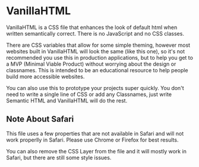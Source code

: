 ﻿# VanillaHTML

VanillaHTML is a CSS file that enhances the look of default html when written semantically correct. There is no JavaScript and no CSS classes.

There are CSS variables that allow for some simple theming, however most websites built in VanillaHTML will look the same (like this one), so it's not recommended you use this in production applications, but to help you get to a MVP (Minimal Viable Product) without worrying about the design or classnames.
This is intended to be an educational resource to help people build more accessible websites.

You can also use this to prototype your projects super quickly. You don't need to write a single line of CSS or add any Classnames, just write Semantic HTML and VanillaHTML will do the rest.

## Note About Safari
This file uses a few properties that are not available in Safari and will not work properlly in Safari. Please use Chrome or Firefox for best results.

You can also remove the CSS Layer from the file and it will mostly work in Safari, but there are still some style issues.
